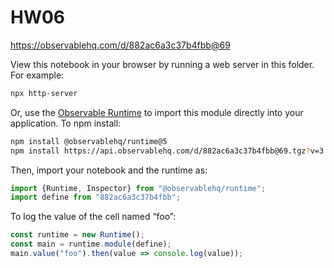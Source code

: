 # HW06

https://observablehq.com/d/882ac6a3c37b4fbb@69

View this notebook in your browser by running a web server in this folder. For
example:

~~~sh
npx http-server
~~~

Or, use the [Observable Runtime](https://github.com/observablehq/runtime) to
import this module directly into your application. To npm install:

~~~sh
npm install @observablehq/runtime@5
npm install https://api.observablehq.com/d/882ac6a3c37b4fbb@69.tgz?v=3
~~~

Then, import your notebook and the runtime as:

~~~js
import {Runtime, Inspector} from "@observablehq/runtime";
import define from "882ac6a3c37b4fbb";
~~~

To log the value of the cell named “foo”:

~~~js
const runtime = new Runtime();
const main = runtime.module(define);
main.value("foo").then(value => console.log(value));
~~~

